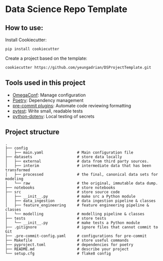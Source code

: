 # Data Science Repo Template

## How to use:
Install Cookiecutter:
```
pip install cookiecutter
```
Create a project based on the template:
```
cookiecutter https://github.com/yeungadrian/DSProjectTemplate.git
```

## Tools used in this project
* [OmegaConf](https://omegaconf.readthedocs.io/en/2.3_branch/index.html): Manage configuration
* [Poetry](https://python-poetry.org/docs/basic-usage/): Dependency management
* [pre-commit plugins](https://pre-commit.com/): Automate code reviewing formatting
* [pytest](https://docs.pytest.org/en/latest/): Write small, readable tests
* [python-dotenv](https://pypi.org/project/python-dotenv/): Local testing of secrets

## Project structure
```
.
├── config
│   ├── main.yaml               # Main configuration file
├── datasets                    # store data locally
│   ├── external                # data from third party sources.
│   ├── interim                 # intermediate data that has been transformed
│   ├── processed               # the final, canonical data sets for modeling
│   └── raw                     # the original, immutable data dump.
├── notebooks                   # store notebooks
├── src                         # store source code
│   ├── __init__.py             # make src a Python module
│   ├── data_ingestion          # data ingestion pipeline & classes
│   ├── feature_engineering     # feature engineering pipeline & classes
│   └── modelling               # modelling pipeline & classes
├── tests                       # store tests
│   └── __init__.py             # make tests a Python module
├── .gitignore                  # ignore files that cannot commit to Git
├── .pre-commit-config.yaml     # configurations for pre-commit
├── Makefile                    # store useful commands
├── pyproject.toml              # dependencies for poetry
├── README.md                   # describe your project
└── setup.cfg                   # flake8 config
```
